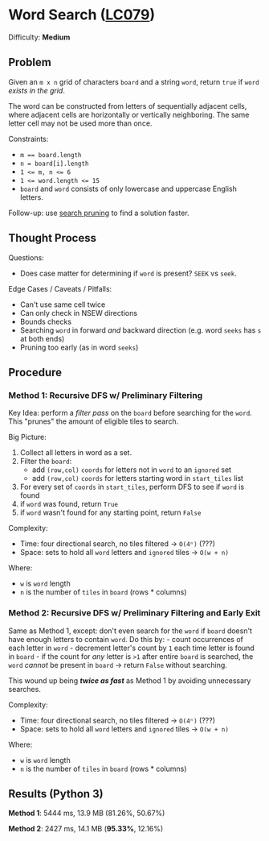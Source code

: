 # Word Search ([LC079](https://leetcode.com/problems/word-search/))
Difficulty: **Medium**

## Problem

Given an `m x n` grid of characters `board` and a string `word`, return `true` if `word` *exists in the grid*.

The word can be constructed from letters of sequentially adjacent cells, where adjacent cells are horizontally or vertically neighboring. The same letter cell may not be used more than once.

Constraints:
- `m == board.length`
- `n = board[i].length`
- `1 <= m, n <= 6`
- `1 <= word.length <= 15`
- `board` and `word` consists of only lowercase and uppercase English letters.

Follow-up: use [search pruning](https://en.wikipedia.org/wiki/Decision_tree_pruning) to find a solution faster.

## Thought Process

Questions:
- Does case matter for determining if `word` is present?  `SEEK` vs `seek`.

Edge Cases / Caveats / Pitfalls:
- Can't use same cell twice
- Can only check in NSEW directions
- Bounds checks
- Searching `word` in forward *and* backward direction (e.g. word `seeks` has `s` at both ends)
- Pruning too early (as in word `seeks`)

## Procedure

### Method 1: Recursive DFS w/ Preliminary Filtering

Key Idea: perform a *filter pass* on the `board` before searching for the `word`.  This "prunes" the amount of eligible tiles to search.

Big Picture:
1. Collect all letters in word as a set.
2. Filter the `board`:
    - add `(row,col)` `coords` for letters not in `word` to an `ignored` set
    - add `(row,col)` `coords` for letters starting word in `start_tiles` list
3. For every set of `coords` in `start_tiles`, perform DFS to see if `word` is found
4. if `word` was found, return `True`
5. if `word` wasn't found for any starting point, return `False`

Complexity:
- Time: four directional search, no tiles filtered -> `O(4ⁿ)` (???)
- Space: sets to hold all `word` letters and `ignored` tiles -> `O(w + n)`

Where:
- `w` is `word` length
- `n` is the number of `tiles` in `board` (rows * columns)

### Method 2: Recursive DFS w/ Preliminary Filtering and Early Exit

Same as Method 1, except: don't even search for the `word` if `board` doesn't have enough letters to contain `word`.  Do this by:
    - count occurrences of each letter in `word`
    - decrement letter's count by `1` each time letter is found in `board`
    - if the count for *any* letter is `>1` after entire `board` is searched, the `word` *cannot* be present in `board` -> return `False` without searching.

This wound up being ***twice as fast*** as Method 1 by avoiding unnecessary searches.

Complexity:
- Time: four directional search, no tiles filtered -> `O(4ⁿ)` (???)
- Space: sets to hold all `word` letters and `ignored` tiles -> `O(w + n)`

Where:
- `w` is `word` length
- `n` is the number of `tiles` in `board` (rows * columns)

## Results (Python 3)

**Method 1**: 5444 ms, 13.9 MB (81.26%, 50.67%)

**Method 2**: 2427 ms, 14.1 MB (**95.33%**, 12.16%)
